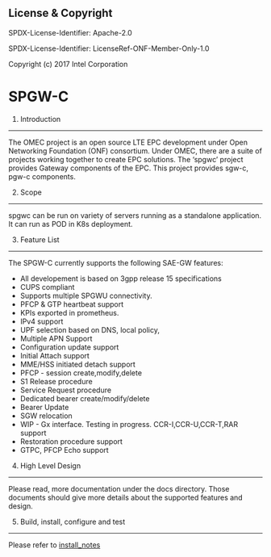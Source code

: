 License & Copyright
----

SPDX-License-Identifier: Apache-2.0 

SPDX-License-Identifier: LicenseRef-ONF-Member-Only-1.0

Copyright (c) 2017 Intel Corporation

SPGW-C
==============================================

1. Introduction
-------------------------------------------
The OMEC project is an open source LTE EPC development under Open Networking Foundation (ONF) consortium. 
Under OMEC, there are a suite of projects working together to create EPC solutions. The ‘spgwc’ project provides 
Gateway components of the EPC. This project provides sgw-c, pgw-c components. 

2.  Scope
----------
spgwc can be run on variety of servers running as a standalone application. It can run as POD in K8s deployment.

3.	Feature List
----------------
The SPGW-C currently supports the following SAE-GW features:
* All developement is based on 3gpp release 15 specifications
* CUPS compliant 
* Supports multiple SPGWU connectivity. 
* PFCP & GTP heartbeat support
* KPIs exported in prometheus.
* IPv4 support
* UPF selection based on DNS, local policy,
* Multiple APN Support
* Configuration update support
* Initial Attach support
* MME/HSS initiated detach support
* PFCP - session create,modify,delete
* S1 Release procedure
* Service Request procedure
* Dedicated bearer create/modify/delete
* Bearer Update 
* SGW relocation
* WIP - Gx interface. Testing in progress. CCR-I,CCR-U,CCR-T,RAR support
* Restoration procedure support
* GTPC, PFCP Echo support





4.	High Level Design
----------------------
Please read, more documentation under the docs directory. Those documents should give more details about the
supported features and design.

5.	Build, install, configure and test
------------------------------------------

Please refer to [install_notes](INSTALL.MD)



